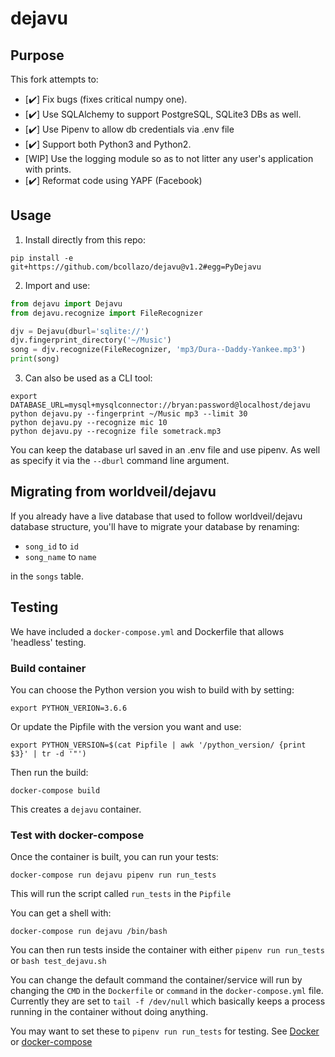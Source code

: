 # dejavu

## Purpose

This fork attempts to:

*   [:heavy_check_mark:] Fix bugs (fixes critical numpy one).
*   [:heavy_check_mark:] Use SQLAlchemy to support PostgreSQL, SQLite3 DBs as well.
*   [:heavy_check_mark:] Use Pipenv to allow db credentials via .env file
*   [:heavy_check_mark:] Support both Python3 and Python2.
*   [WIP] Use the logging module so as to not litter any user's application with prints.
*   [:heavy_check_mark:] Reformat code using YAPF (Facebook)

## Usage

1.  Install directly from this repo:

```commandline
pip install -e git+https://github.com/bcollazo/dejavu@v1.2#egg=PyDejavu
```

2.  Import and use:

```python
from dejavu import Dejavu
from dejavu.recognize import FileRecognizer

djv = Dejavu(dburl='sqlite://')
djv.fingerprint_directory('~/Music')
song = djv.recognize(FileRecognizer, 'mp3/Dura--Daddy-Yankee.mp3')
print(song)
```

3.  Can also be used as a CLI tool:

```commandline
export DATABASE_URL=mysql+mysqlconnector://bryan:password@localhost/dejavu
python dejavu.py --fingerprint ~/Music mp3 --limit 30
python dejavu.py --recognize mic 10
python dejavu.py --recognize file sometrack.mp3
```

You can keep the database url saved in an .env file and use pipenv. As
well as specify it via the `--dburl` command line argument.

## Migrating from worldveil/dejavu

If you already have a live database that used to follow worldveil/dejavu
database structure, you'll have to migrate your database
by renaming:

*   `song_id` to `id`
*   `song_name` to `name`

in the `songs` table.

## Testing

We have included a `docker-compose.yml` and Dockerfile that allows 'headless' testing.

### Build container

You can choose the Python version you wish to build with by setting:

```
export PYTHON_VERION=3.6.6
```

Or update the Pipfile with the version you want and use:

```
export PYTHON_VERSION=$(cat Pipfile | awk '/python_version/ {print $3}' | tr -d '"')
```

Then run the build:

```
docker-compose build
```

This creates a `dejavu` container.

### Test with docker-compose

Once the container is built, you can run your tests:

```
docker-compose run dejavu pipenv run run_tests
```

This will run the script called `run_tests` in the `Pipfile`

You can get a shell with:

```
docker-compose run dejavu /bin/bash
```

You can then run tests inside the container with either `pipenv run run_tests` or `bash test_dejavu.sh`

You can change the default command the container/service will run by changing the `CMD` in the `Dockerfile` or `command` in the `docker-compose.yml` file.
Currently they are set to `tail -f /dev/null` which basically keeps a process running in the container without doing anything.

You may want to set these to `pipenv run run_tests` for testing. See [Docker](https://docs.docker.com/engine/reference/builder/#cmd) or [docker-compose](https://docs.docker.com/compose/compose-file/#command)
